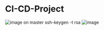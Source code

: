 # CI-CD-Project

![image](https://user-images.githubusercontent.com/20041065/119681050-5c060100-be5f-11eb-8aae-7520e8fc7147.png)
on master
ssh-keygen -t rsa
![image](https://user-images.githubusercontent.com/20041065/119681876-1138b900-be60-11eb-8736-3b2afa6bc37e.png)









